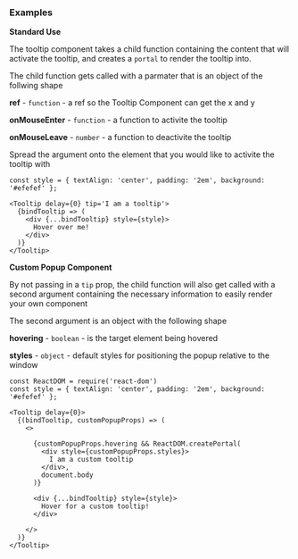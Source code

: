 ### Examples

**Standard Use**

The tooltip component takes a child function containing the content that will
activate the tooltip, and creates a `portal` to render the tooltip into.

The child function gets called with a parmater that is an object of the
follwing shape

**ref** - `function` - a ref so the Tooltip Component can get the x and y

**onMouseEnter** - `function` - a function to activite the tooltip

**onMouseLeave** - `number` - a function to deactivite the tooltip

Spread the argument onto the element that you would like to activite the tooltip
with

```
const style = { textAlign: 'center', padding: '2em', background: '#efefef' };

<Tooltip delay={0} tip='I am a tooltip'>
  {bindTooltip => (
    <div {...bindTooltip} style={style}>
      Hover over me!
    </div>
  )}
</Tooltip>
```

**Custom Popup Component**

By not passing in a `tip` prop, the child function will also get called with a second argument containing the necessary
information to easily render your own component

The second argument is an object with the following shape

**hovering** - `boolean` - is the target element being hovered

**styles** - `object` - default styles for positioning the popup relative to the window

```
const ReactDOM = require('react-dom')
const style = { textAlign: 'center', padding: '2em', background: '#efefef' };

<Tooltip delay={0}>
  {(bindTooltip, customPopupProps) => (
    <>

      {customPopupProps.hovering && ReactDOM.createPortal(
        <div style={customPopupProps.styles}>
          I am a custom tooltip
        </div>,
        document.body
      )}

      <div {...bindTooltip} style={style}>
        Hover for a custom tooltip!
      </div>

    </>
  )}
</Tooltip>
```
